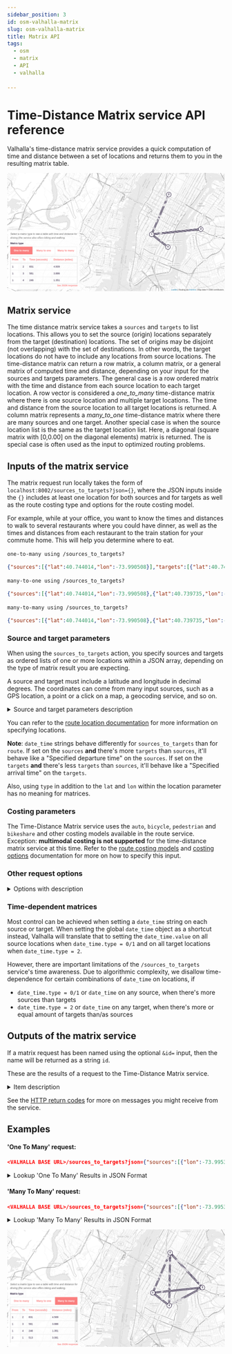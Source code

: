 ```yaml
---
sidebar_position: 3
id: osm-valhalla-matrix
slug: osm-valhalla-matrix
title: Matrix API
tags:
  - osm
  - matrix
  - API
  - valhalla

---
```


# Time-Distance Matrix service API reference

Valhalla's time-distance matrix service provides a quick computation of time and distance between a set of locations and returns them to you in the resulting matrix table.

![Matrix one to many example](../../../../static/img/openstreetmap/valhalla/matrix-one-to-many.png)

## Matrix service

The time distance matrix service takes a `sources` and `targets` to list locations. This allows you to set the source (origin) locations separately from the target (destination) locations. The set of origins may be disjoint (not overlapping) with the set of destinations. In other words, the target locations do not have to include any locations from source locations. The time-distance matrix can return a row matrix, a column matrix, or a general matrix of computed time and distance, depending on your input for the sources and targets parameters. The general case is a row ordered matrix with the time and distance from each source location to each target location. A row vector is considered a *one_to_many* time-distance matrix where there is one source location and multiple target locations. The time and distance from the source location to all target locations is returned. A column matrix represents a *many_to_one* time-distance matrix where there are many sources and one target. Another special case is when the source location list is the same as the target location list. Here, a diagonal (square matrix with [0,0.00] on the diagonal elements) matrix is returned. The is special case is often used as the input to optimized routing problems.

## Inputs of the matrix service

The matrix request run locally takes the form of `localhost:8002/sources_to_targets?json={}`, where the JSON inputs inside the `{}` includes at least one location for both sources and for targets as well as the route costing type and options for the route costing model.


For example, while at your office, you want to know the times and distances to walk to several restaurants where you could have dinner, as well as the times and distances from each restaurant to the train station for your commute home. This will help you determine where to eat. 

`one-to-many using /sources_to_targets?`

```json
{"sources":[{"lat":40.744014,"lon":-73.990508}],"targets":[{"lat":40.744014,"lon":-73.990508},{"lat":40.739735,"lon":-73.979713},{"lat":40.752522,"lon":-73.985015},{"lat":40.750117,"lon":-73.983704},{"lat":40.750552,"lon":-73.993519}],"costing":"pedestrian"}
```

`many-to-one using /sources_to_targets?`

```json
{"sources":[{"lat":40.744014,"lon":-73.990508},{"lat":40.739735,"lon":-73.979713},{"lat":40.752522,"lon":-73.985015},{"lat":40.750117,"lon":-73.983704},{"lat":40.750552,"lon":-73.993519}],"targets":[{"lat":40.750552,"lon":-73.993519}],"costing":"pedestrian"}
```

`many-to-many using /sources_to_targets?`

```json
{"sources":[{"lat":40.744014,"lon":-73.990508},{"lat":40.739735,"lon":-73.979713},{"lat":40.752522,"lon":-73.985015},{"lat":40.750117,"lon":-73.983704},{"lat":40.750552,"lon":-73.993519}],"targets":[{"lat":40.744014,"lon":-73.990508},{"lat":40.739735,"lon":-73.979713},{"lat":40.752522,"lon":-73.985015},{"lat":40.750117,"lon":-73.983704},{"lat":40.750552,"lon":-73.993519}],"costing":"pedestrian"}
```

### Source and target parameters

When using the `sources_to_targets` action, you specify sources and targets as ordered lists of one or more locations within a JSON array, depending on the type of matrix result you are expecting.

A source and target must include a latitude and longitude in decimal degrees. The coordinates can come from many input sources, such as a GPS location, a point or a click on a map, a geocoding service, and so on.

<details>
  <summary>Source and target parameters description</summary>

| Source and target parameters | Description |
| :--------- | :----------- |
| `lat` | Latitude of the source/target in degrees. |
| `lon` | Longitude of the source/target in degrees. |
| `date_time` | Expected date/time for the user to be at the location using the ISO 8601 format (YYYY-MM-DDThh:mm) in the local time zone of departure or arrival. `date_time` as location input offers more granularity over setting time than the global `date_time` object (see below). 

</details>

You can refer to the [route location documentation](./turn-by-turn/api-reference.md#locations) for more information on specifying locations.  

**Note**: `date_time` strings behave differently for `sources_to_targets` than for `route`. If set on the `sources` **and** there's more `targets` than `sources`, it'll behave like a "Specified departure time" on the `sources`. If set on the `targets` **and** there's less `targets` than `sources`, it'll behave like a "Specified arrival time" on the `targets`.

Also, using `type` in addition to the `lat` and `lon` within the location parameter has no meaning for matrices.

### Costing parameters

The Time-Distance Matrix service uses the `auto`, `bicycle`, `pedestrian` and `bikeshare` and other costing models available in the route service. Exception: **multimodal costing is not supported** for the time-distance matrix service at this time.  Refer to the [route costing models](./turn-by-turn/api-reference.md#costing-models) and [costing options](./turn-by-turn/api-reference.md#costing-options) documentation for more on how to specify this input.

### Other request options

<details>
  <summary>Options with description</summary>

| Options | Description |
| :------------------ | :----------- |
| `id` | Name your matrix request. If `id` is specified, the naming will be sent thru to the response. |
| `matrix_locations` | For one-to-many or many-to-one requests this specifies the minimum number of locations that satisfy the request. However, when specified, this option allows a partial result to be returned. This is basically equivalent to "find the closest/best `matrix_locations` locations out of the full location set". |
| `date_time` | This is the local date and time at the location.<ul><li>`type`<ul><li>0 - Current departure time.</li><li>1 - Specified departure time</li><li>2 - Specified arrival time.</li></ul></li><li>`value` - the date and time is specified in ISO 8601 format (YYYY-MM-DDThh:mm) in the local time zone of departure or arrival.  For example "2016-07-03T08:06"</li></ul><br></br>|
| `verbose`   | If `true` it will output a flat list of objects for `distances` & `durations` explicitly specifying the source & target indices. If `false` will return more compact, nested row-major `distances` & `durations` arrays and not echo `sources` and `targets`. Default `true`. |

</details>

### Time-dependent matrices

Most control can be achieved when setting a `date_time` string on each source or target. When setting the global `date_time` object as a shortcut instead, Valhalla will translate that to setting the `date_time.value` on all source locations when `date_time.type = 0/1` and on all target locations when `date_time.type = 2`.

However, there are important limitations of the `/sources_to_targets` service's time awareness. Due to algorithmic complexity, we disallow time-dependence for certain combinations of `date_time` on locations, if
- `date_time.type = 0/1` or `date_time` on any source, when there's more sources than targets
- `date_time.type = 2` or `date_time` on any target, when there's more or equal amount of targets than/as sources

## Outputs of the matrix service

If a matrix request has been named using the optional `&id=` input, then the name will be returned as a string `id`.

These are the results of a request to the Time-Distance Matrix service.

<details>
  <summary>Item description</summary>

| Item | Description |
| :---- | :----------- |
| `sources_to_targets` | Returns an array of time and distance between the sources and the targets. The array is **row-ordered**. This means that the time and distance from the first location to all others forms the first row of the array, followed by the time and distance from the second source location to all target locations, etc. |
| `distance` | The computed distance between each set of points. Distance will always be 0.00 for the first element of the time-distance array for `one_to_many`, the last element in a `many_to_one`, and the first and last elements of a `many_to_many`. |
| `time` | The computed time between each set of points. Time will always be 0 for the first element of the time-distance array for `one_to_many`, the last element in a `many_to_one`, and the first and last elements of a `many_to_many`.  |
| `to_index` | The destination index into the locations array. |
| `from_index` | The origin index into the locations array. |
| `date_time`  | (optional) If the date_time was valid for an origin, `date_time` will return the local time at the destination. |
| `locations` | The specified array of lat/lngs from the input request.
| `units` | Distance units for output. Allowable unit types are mi (miles) and km (kilometers). If no unit type is specified, the units default to kilometers. |
| `warnings` (optional) | This array may contain warning objects informing about deprecated request parameters, clamped values etc. | 

</details>

See the [HTTP return codes](./turn-by-turn/api-reference.md#http-status-codes-and-conditions) for more on messages you might receive from the service.

## Examples

#### 'One To Many' request:

```json
<VALHALLA BASE URL>/sources_to_targets?json={"sources":[{"lon":-73.995323,"lat":40.738804}],"targets":[{"lon":-73.978844,"lat":40.767673},{"lon":-73.948112,"lat":40.742577},{"lon":-73.979706,"lat":40.729568}],"costing":"auto","units":"mi"}`
```

<details>
  <summary>Lookup 'One To Many' Results in JSON Format</summary>

```xml title="Lookup Results in JSON Format"
{
  "algorithm": "costmatrix",
  "units": "miles",
  "sources": [
      [
          {
              "lon": -73.995323,
              "lat": 40.738804
          }
      ]
  ],
  "targets": [
      [
          {
              "lon": -73.978844,
              "lat": 40.767673
          },
          {
              "lon": -73.948112,
              "lat": 40.742577
          },
          {
              "lon": -73.979706,
              "lat": 40.729568
          }
      ]
  ],
  "sources_to_targets": [
      [
          {
              "distance": 4.509,
              "time": 831,
              "to_index": 0,
              "from_index": 0
          },
          {
              "distance": 3.886,
              "time": 581,
              "to_index": 1,
              "from_index": 0
          },
          {
              "distance": 1.351,
              "time": 246,
              "to_index": 2,
              "from_index": 0
          }
      ]
  ]
}
```
</details>

#### 'Many To Many' request:

```json
<VALHALLA BASE URL>/sources_to_targets?json={"sources":[{"lon":-73.995323,"lat":40.738804},{"lon":-73.978844,"lat":40.767673},{"lon":-73.948112,"lat":40.742577},{"lon":-73.979706,"lat":40.729568}],"targets":[{"lon":-73.995323,"lat":40.738804},{"lon":-73.978844,"lat":40.767673},{"lon":-73.948112,"lat":40.742577},{"lon":-73.979706,"lat":40.729568}],"costing":"auto","units":"mi"}`
```

<details>
  <summary>Lookup 'Many To Many' Results in JSON Format</summary>

```xml title="Lookup Results in JSON Format"
{
  "algorithm": "costmatrix",
  "units": "miles",
  "sources": [
      [
          {
              "lon": -73.995323,
              "lat": 40.738804
          },
          {
              "lon": -73.978844,
              "lat": 40.767673
          },
          {
              "lon": -73.948112,
              "lat": 40.742577
          },
          {
              "lon": -73.979706,
              "lat": 40.729568
          }
      ]
  ],
  "targets": [
      [
          {
              "lon": -73.995323,
              "lat": 40.738804
          },
          {
              "lon": -73.978844,
              "lat": 40.767673
          },
          {
              "lon": -73.948112,
              "lat": 40.742577
          },
          {
              "lon": -73.979706,
              "lat": 40.729568
          }
      ]
  ],
  "sources_to_targets": [
      [
          {
              "distance": 0.000,
              "time": 0,
              "to_index": 0,
              "from_index": 0
          },
          {
              "distance": 4.509,
              "time": 831,
              "to_index": 1,
              "from_index": 0
          },
          {
              "distance": 3.886,
              "time": 581,
              "to_index": 2,
              "from_index": 0
          },
          {
              "distance": 1.351,
              "time": 246,
              "to_index": 3,
              "from_index": 0
          }
      ],
      [
          {
              "distance": 3.081,
              "time": 513,
              "to_index": 0,
              "from_index": 1
          },
          {
              "distance": 0.000,
              "time": 0,
              "to_index": 1,
              "from_index": 1
          },
          {
              "distance": 3.345,
              "time": 422,
              "to_index": 2,
              "from_index": 1
          },
          {
              "distance": 3.795,
              "time": 587,
              "to_index": 3,
              "from_index": 1
          }
      ],
      [
          {
              "distance": 3.572,
              "time": 514,
              "to_index": 0,
              "from_index": 2
          },
          {
              "distance": 4.498,
              "time": 666,
              "to_index": 1,
              "from_index": 2
          },
          {
              "distance": 0.000,
              "time": 0,
              "to_index": 2,
              "from_index": 2
          },
          {
              "distance": 3.467,
              "time": 487,
              "to_index": 3,
              "from_index": 2
          }
      ],
      [
          {
              "distance": 1.338,
              "time": 252,
              "to_index": 0,
              "from_index": 3
          },
          {
              "distance": 4.593,
              "time": 820,
              "to_index": 1,
              "from_index": 3
          },
          {
              "distance": 3.087,
              "time": 436,
              "to_index": 2,
              "from_index": 3
          },
          {
              "distance": 0.000,
              "time": 0,
              "to_index": 3,
              "from_index": 3
          }
      ]
    ]
}
```
</details>

![Matrix many-to-many example](../../../../static/img/openstreetmap/valhalla/matrix-many-to-many.png)